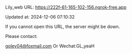 Lily_web URL: https://222f-61-165-102-156.ngrok-free.app

Updated at: 2024-12-06 07:10:32

If you cannot open this URL, the server might be down.

Please contact: 

goley04@foxmail.com Or Wechat:GL_yeaH